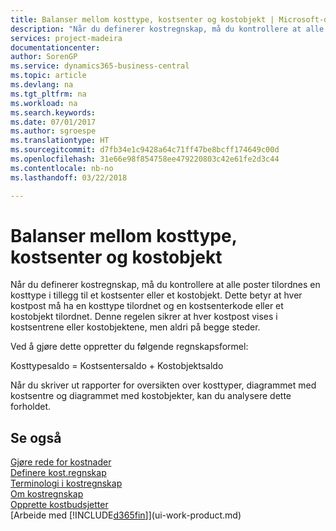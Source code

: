 ```yaml
---
title: Balanser mellom kosttype, kostsenter og kostobjekt | Microsoft-dokumentasjon
description: "Når du definerer kostregnskap, må du kontrollere at alle poster tilordnes en kosttype i tillegg til et kostsenter eller et kostobjekt. Dette betyr at hver kostpost må ha en kosttype tilordnet og en kostsenterkode eller et kostobjekt tilordnet. Denne regelen sikrer at hver kostpost vises i kostsentrene eller kostobjektene, men aldri på begge steder."
services: project-madeira
documentationcenter: 
author: SorenGP
ms.service: dynamics365-business-central
ms.topic: article
ms.devlang: na
ms.tgt_pltfrm: na
ms.workload: na
ms.search.keywords: 
ms.date: 07/01/2017
ms.author: sgroespe
ms.translationtype: HT
ms.sourcegitcommit: d7fb34e1c9428a64c71ff47be8bcff174649c00d
ms.openlocfilehash: 31e66e98f854758ee479220803c42e61fe2d3c44
ms.contentlocale: nb-no
ms.lasthandoff: 03/22/2018

---
```

# <a name="balances-between-cost-type-cost-center-and-cost-object"></a>Balanser mellom kosttype, kostsenter og kostobjekt
Når du definerer kostregnskap, må du kontrollere at alle poster tilordnes en kosttype i tillegg til et kostsenter eller et kostobjekt. Dette betyr at hver kostpost må ha en kosttype tilordnet og en kostsenterkode eller et kostobjekt tilordnet. Denne regelen sikrer at hver kostpost vises i kostsentrene eller kostobjektene, men aldri på begge steder.  

 Ved å gjøre dette oppretter du følgende regnskapsformel:  

 Kosttypesaldo = Kostsentersaldo + Kostobjektsaldo  

 Når du skriver ut rapporter for oversikten over kosttyper, diagrammet med kostsentre og diagrammet med kostobjekter, kan du analysere dette forholdet.  

## <a name="see-also"></a>Se også  
[Gjøre rede for kostnader](finance-manage-cost-accounting.md)  
 [Definere kost.regnskap](finance-set-up-cost-accounting.md)   
 [Terminologi i kostregnskap](finance-terminology-in-cost-accounting.md)   
 [Om kostregnskap](finance-about-cost-accounting.md)  
 [Opprette kostbudsjetter](finance-create-cost-budgets.md)  
 [Arbeide med [!INCLUDE[d365fin](includes/d365fin_md.md)]](ui-work-product.md)


